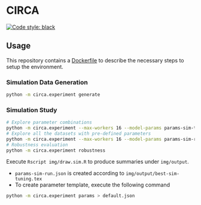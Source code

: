 # CIRCA

[![Code style: black](https://img.shields.io/badge/code%20style-black-000000.svg)](https://github.com/psf/black)

## Usage

This repository contains a [Dockerfile](Dockerfile) to describe the necessary steps to setup the environment.

### Simulation Data Generation

```bash
python -m circa.experiment generate
```

### Simulation Study

```bash
# Explore parameter combinations
python -m circa.experiment --max-workers 16 --model-params params-sim-tune.json tune
# Explore all the datasets with pre-defined parameters
python -m circa.experiment --max-workers 16 --model-params params-sim-run.json tune
# Robustness evaluation
python -m circa.experiment robustness
```

Execute `Rscript img/draw.sim.R` to produce summaries under `img/output`.
- `params-sim-run.json` is created according to `img/output/best-sim-tuning.tex`
- To create parameter template, execute the following command
```bash
python -m circa.experiment params > default.json
```
